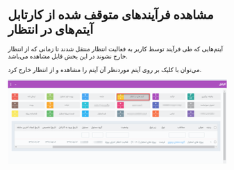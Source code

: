 #  مشاهده فرآیندهای متوقف شده از کارتابل آیتم‌های در انتظار  

آیتم‌هایی که طی فرآیند توسط کاربر به فعالیت انتظار منتقل شدند تا زمانی که از انتظار خارج نشوند در این بخش قابل مشاهده می‌باشد. 

می‌توان با کلیک بر روی آیتم موردنظر آن آیتم را مشاهده و از انتظار خارج کرد. 

![](22.png)

